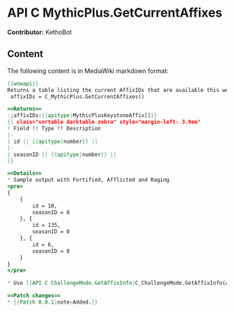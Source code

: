 # API C MythicPlus.GetCurrentAffixes

**Contributor:** KethoBot

## Content

The following content is in MediaWiki markdown format:

```mediawiki
{{wowapi}}
Returns a table listing the current AffixIDs that are available this week.
 affixIDs = C_MythicPlus.GetCurrentAffixes()

==Returns==
:;affixIDs:{{apitype|MythicPlusKeystoneAffix[]}}
{| class="sortable darktable zebra" style="margin-left: 3.9em"
! Field !! Type !! Description
|-
| id || {{apitype|number}} || 
|-
| seasonID || {{apitype|number}} || 
|}

==Details==
* Sample output with Fortified, Afflicted and Raging
<pre>
{
    {   
        id = 10,
        seasonID = 0 
    }, {   
        id = 135,
        seasonID = 0 
    }, {   
        id = 6,
        seasonID = 0 
    } 
}
</pre>

* Use [[API C ChallengeMode.GetAffixInfo|C_ChallengeMode.GetAffixInfo(affixID)]] to see the information about the specified affix.

==Patch changes==
* {{Patch 8.0.1|note=Added.}}
```